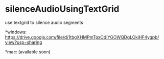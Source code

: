 # silenceAudioUsingTextGrid
use textgrid to silence audio segments

*windows:
https://drive.google.com/file/d/1tbgXHMPmTpxOdiYGOWQDgLOkjHF4ygpb/view?usp=sharing

*mac:
(available soon)
